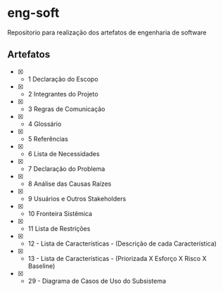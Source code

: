 # eng-soft
Repositorio para realização dos artefatos de engenharia de software

## Artefatos
- [X] - 1   Declaração do Escopo
- [X] - 2   Integrantes do Projeto
- [X] - 3   Regras de Comunicação
- [X] - 4   Glossário
- [X] - 5   Referências
- [X] - 6   Lista de Necessidades 
- [X] - 7   Declaração do Problema
- [X] - 8   Análise das Causas Raízes
- [X] - 9   Usuários e Outros Stakeholders
- [X] - 10  Fronteira Sistêmica
- [X] - 11  Lista de Restrições
- [X] - 12 - Lista de Características - (Descrição de cada Característica)
- [X] - 13 - Lista de Características - (Priorizada X Esforço X Risco X Baseline)
- [X] - 29 - Diagrama de Casos de Uso do Subsistema